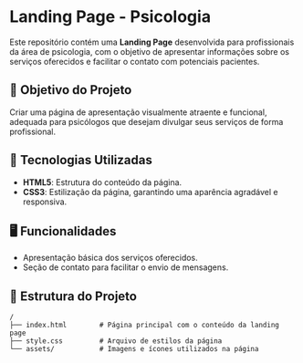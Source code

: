 # Landing Page - Psicologia

Este repositório contém uma **Landing Page** desenvolvida para profissionais da área de psicologia, com o objetivo de apresentar informações sobre os serviços oferecidos e facilitar o contato com potenciais pacientes.

## 🎯 Objetivo do Projeto

Criar uma página de apresentação visualmente atraente e funcional, adequada para psicólogos que desejam divulgar seus serviços de forma profissional.

## 🚀 Tecnologias Utilizadas

- **HTML5**: Estrutura do conteúdo da página.
- **CSS3**: Estilização da página, garantindo uma aparência agradável e responsiva.

## 🖥️ Funcionalidades

- Apresentação básica dos serviços oferecidos.
- Seção de contato para facilitar o envio de mensagens.

## 📂 Estrutura do Projeto

```plaintext
/
├── index.html        # Página principal com o conteúdo da landing page
├── style.css         # Arquivo de estilos da página
└── assets/           # Imagens e ícones utilizados na página
